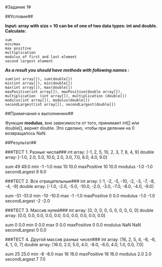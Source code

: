 #Задание 1#

##Условие##

**Input: array with size = 10 can be of one of two data types: int and double. Calculate:**

    sum
    min/max
    max positive
    multiplication
    modulus of first and last element
    second largest element

***As a result you should have methods with following names :***

    sum(int array[]), sum(double[])
    min(int array[]), min(double[])
    max(int array[]), max(double[])
    maxPositive(int array[]), maxPositive(double array[]),
    multiplication  (int array[]), multiplication (double[])
    modulus(int array[]), modulus(double[])
    secondLargest(int array[]), secondLargest(double[])

##Примечания к выполнению##

Функция __modulus__, вне зависимости от того, принимает int[] или double[], вернет double. Это сделано, чтобы при
делении на 0 возвращалось NaN.


##Результат##

###ТЕСТ 1. Разные числа###
int array:
[-1, 2, 5, 10, 2, 3, 7, 8, 4, 9]
double array:
[-1.0, 2.0, 5.0, 10.0, 2.0, 3.0, 7.0, 8.0, 4.0, 9.0]

sum
49
49.0
min
-1
-1.0
max
10
10.0
maxPositive
10
10.0
modulus
-1.0
-1.0
secondLargest
9
9.0

###ТЕСТ 2. Все отрицательные###
int array:
[-1, -2, -5, -10, -2, -3, -7, -8, -4, -9]
double array:
[-1.0, -2.0, -5.0, -10.0, -2.0, -3.0, -7.0, -8.0, -4.0, -9.0]

sum
-51
-51.0
min
-10
-10.0
max
-1
-1.0
maxPositive
0
0.0
modulus
-1.0
-1.0
secondLargest
-2
-2.0

###ТЕСТ 3. Массив нулей###
int array:
[0, 0, 0, 0, 0, 0, 0, 0, 0, 0]
double array:
[0.0, 0.0, 0.0, 0.0, 0.0, 0.0, 0.0, 0.0, 0.0, 0.0]

sum
0
0.0
min
0
0.0
max
0
0.0
maxPositive
0
0.0
modulus
NaN
NaN
secondLargest
0
0.0

###ТЕСТ 4. Другой массив разных чисел###
int array:
[16, 2, 5, 4, -8, -6, 4, 1, 0, 7]
double array:
[16.0, 2.0, 5.0, 4.0, -8.0, -6.0, 4.0, 1.0, 0.0, 7.0]

sum
25
25.0
min
-8
-8.0
max
16
16.0
maxPositive
16
16.0
modulus
2.0
2.0
secondLargest
7
7.0
